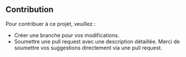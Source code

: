 ## Contribution
Pour contribuer à ce projet, veuillez :
- Créer une branche pour vos modifications.
- Soumettre une pull request avec une description détaillée.
Merci de soumettre vos suggestions directement via une pull
request.
